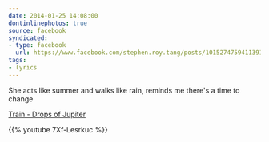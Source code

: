 ```yaml
---
date: 2014-01-25 14:08:00
dontinlinephotos: true
source: facebook
syndicated:
- type: facebook
  url: https://www.facebook.com/stephen.roy.tang/posts/10152747594113912
tags:
- lyrics
---
```


She acts like summer and walks like rain, reminds me there's a time to change

[Train - Drops of Jupiter](https://www.youtube.com/attribution_link?a=UdekyKej1b8&u=%2Fwatch%3Fv%3D7Xf-Lesrkuc%26feature%3Dshare)



{{% youtube 7Xf-Lesrkuc %}}